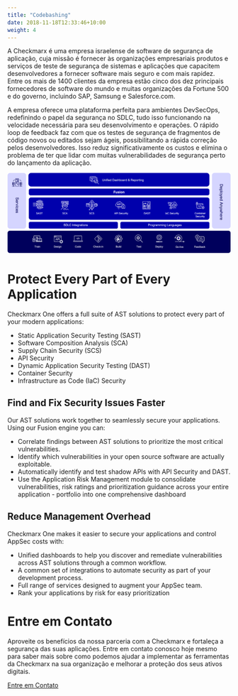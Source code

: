 ```yaml
---
title: "Codebashing"
date: 2018-11-18T12:33:46+10:00
weight: 4
---
```


A Checkmarx é uma empresa israelense de software de segurança de aplicação, cuja missão é fornecer às organizações empresariais produtos e serviços de teste de segurança de sistemas e aplicações que capacitem desenvolvedores a fornecer software mais seguro e com mais rapidez. Entre os mais de 1400 clientes da empresa estão cinco dos dez principais fornecedores de software do mundo e muitas organizações da Fortune 500 e do governo, incluindo SAP, Samsung e Salesforce.com.

A empresa oferece uma plataforma perfeita para ambientes DevSecOps, redefinindo o papel da segurança no SDLC, tudo isso funcionando na velocidade necessária para seu desenvolvimento e operações. O rápido loop de feedback faz com que os testes de segurança de fragmentos de código novos ou editados sejam ágeis, possibilitando a rápida correção pelos desenvolvedores. Isso reduz significativamente os custos e elimina o problema de ter que lidar com muitas vulnerabilidades de segurança perto do lançamento da aplicação.

![Accounting Services](/images/Marketecture.png)

# Protect Every Part of Every Application

Checkmarx One offers a full suite of AST solutions to protect every part of your modern applications: 

- Static Application Security Testing (SAST)
- Software Composition Analysis (SCA) 
- Supply Chain Security (SCS) 
- API Security
- Dynamic Application Security Testing (DAST) 
- Container Security
- Infrastructure as Code (IaC) Security

## Find and Fix Security Issues Faster

Our AST solutions work together to seamlessly secure your applications. Using our Fusion engine you can: 

- Correlate findings between AST solutions to prioritize the most critical vulnerabilities.
- Identify which vulnerabilities in your open source software are actually exploitable. 
- Automatically identify and test shadow APIs with API Security and DAST.
- Use the Application Risk Management module to consolidate vulnerabilities, risk ratings and prioritization guidance across your entire application - portfolio into one comprehensive dashboard

## Reduce Management Overhead
Checkmarx One makes it easier to secure your applications and control AppSec costs with:

- Unified dashboards to help you discover and remediate vulnerabilities across AST solutions through a common workflow.
- A common set of integrations to automate security as part of your development process.
- Full range of services designed to augment your AppSec team. 
- Rank your applications by risk for easy prioritization


# Entre em Contato

Aproveite os benefícios da nossa parceria com a Checkmarx e fortaleça a segurança das suas aplicações. Entre em contato conosco hoje mesmo para saber mais sobre como podemos ajudar a implementar as ferramentas da Checkmarx na sua organização e melhorar a proteção dos seus ativos digitais.


 <div class="row justify-content-center">
    <div class="col-auto">
      <a class="button button-primary" href="{{ "contact" | relative_url }}">Entre em Contato</a>
    </div>
</div>